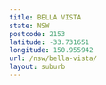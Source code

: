 ```yaml
---
title: BELLA VISTA
state: NSW
postcode: 2153
latitude: -33.731651
longitude: 150.955942
url: /nsw/bella-vista/
layout: suburb
---
```

